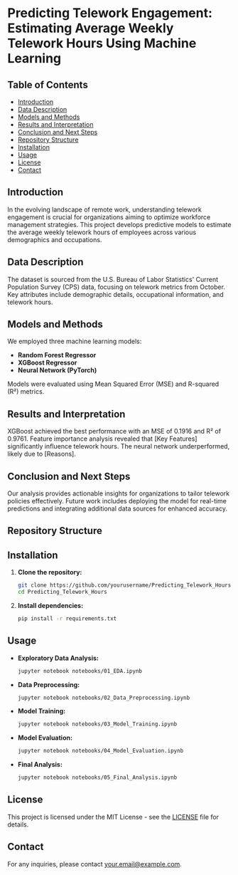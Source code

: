 # Predicting Telework Engagement: Estimating Average Weekly Telework Hours Using Machine Learning

## Table of Contents
- [Introduction](#introduction)
- [Data Description](#data-description)
- [Models and Methods](#models-and-methods)
- [Results and Interpretation](#results-and-interpretation)
- [Conclusion and Next Steps](#conclusion-and-next-steps)
- [Repository Structure](#repository-structure)
- [Installation](#installation)
- [Usage](#usage)
- [License](#license)
- [Contact](#contact)

## Introduction
In the evolving landscape of remote work, understanding telework engagement is crucial for organizations aiming to optimize workforce management strategies. This project develops predictive models to estimate the average weekly telework hours of employees across various demographics and occupations.

## Data Description
The dataset is sourced from the U.S. Bureau of Labor Statistics' Current Population Survey (CPS) data, focusing on telework metrics from October. Key attributes include demographic details, occupational information, and telework hours.

## Models and Methods
We employed three machine learning models:
- **Random Forest Regressor**
- **XGBoost Regressor**
- **Neural Network (PyTorch)**

Models were evaluated using Mean Squared Error (MSE) and R-squared (R²) metrics.

## Results and Interpretation
XGBoost achieved the best performance with an MSE of 0.1916 and R² of 0.9761. Feature importance analysis revealed that [Key Features] significantly influence telework hours. The neural network underperformed, likely due to [Reasons].

## Conclusion and Next Steps
Our analysis provides actionable insights for organizations to tailor telework policies effectively. Future work includes deploying the model for real-time predictions and integrating additional data sources for enhanced accuracy.

## Repository Structure



## Installation
1. **Clone the repository:**
    ```bash
    git clone https://github.com/yourusername/Predicting_Telework_Hours.git
    cd Predicting_Telework_Hours
    ```

2. **Install dependencies:**
    ```bash
    pip install -r requirements.txt
    ```

## Usage
- **Exploratory Data Analysis:**
    ```bash
    jupyter notebook notebooks/01_EDA.ipynb
    ```

- **Data Preprocessing:**
    ```bash
    jupyter notebook notebooks/02_Data_Preprocessing.ipynb
    ```

- **Model Training:**
    ```bash
    jupyter notebook notebooks/03_Model_Training.ipynb
    ```

- **Model Evaluation:**
    ```bash
    jupyter notebook notebooks/04_Model_Evaluation.ipynb
    ```

- **Final Analysis:**
    ```bash
    jupyter notebook notebooks/05_Final_Analysis.ipynb
    ```

## License
This project is licensed under the MIT License - see the [LICENSE](LICENSE) file for details.

## Contact
For any inquiries, please contact [your.email@example.com](mailto:your.email@example.com).
